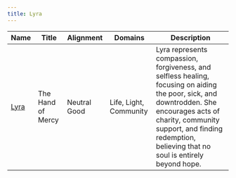 ```yaml
---
title: Lyra
---
```



| Name | Title | Alignment | Domains | Description |
| --- | --- | --- | --- | --- |
| [Lyra](/assets/pantheons/white_pantheon/Lyra.jpg) | The Hand of Mercy | Neutral Good | Life, Light, Community | Lyra represents compassion, forgiveness, and selfless healing, focusing on aiding the poor, sick, and downtrodden. She encourages acts of charity, community support, and finding redemption, believing that no soul is entirely beyond hope. |
